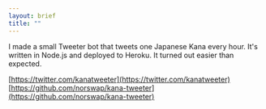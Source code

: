 ```yaml
---
layout: brief
title: ""
---
```


I made a small Tweeter bot that tweets one Japanese Kana every hour.
It's written in Node.js and deployed to Heroku. It turned out easier than
expected.

[https://twitter.com/kanatweeter](https://twitter.com/kanatweeter)  
[https://github.com/norswap/kana-tweeter](https://github.com/norswap/kana-tweeter)
